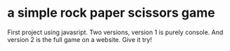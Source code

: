 # a simple rock paper scissors game

First project using javasript. Two versions, version 1 is purely console. And version 2
is the full game on a website. Give it try!
